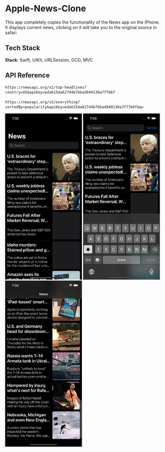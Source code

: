 # Apple-News-Clone

This app completely copies the functionality of the News app on the iPhone. 
It displays current news, clicking on it will take you to the original source in safari

## Tech Stack

**Stack:** Swift, UIKit, URLSession, GCD, MVC


## API Reference



```http
https://newsapi.org/v2/top-headlines?country=US&apiKey=eda6154a62744b7bbad849130a7f7b6f

https://newsapi.org/v2/everything?sortedBy=popularity&apiKey=eda6154a62744b7bbad849130a7f77b6f&q=
```

<img src="images/Screenshot.png" width="250"> <img src="images/Screenshot1.png" width="250"> <img src="images/Screenshot2.png" width="250">
